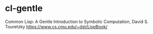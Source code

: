 # cl-gentle
 Common Lisp: A Gentle Introduction to Symbolic Computation, David S. Touretzky
https://www.cs.cmu.edu/~dst/LispBook/
